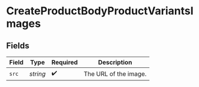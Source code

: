 # CreateProductBodyProductVariantsImages


## Fields

| Field                 | Type                  | Required              | Description           |
| --------------------- | --------------------- | --------------------- | --------------------- |
| `src`                 | *string*              | :heavy_check_mark:    | The URL of the image. |